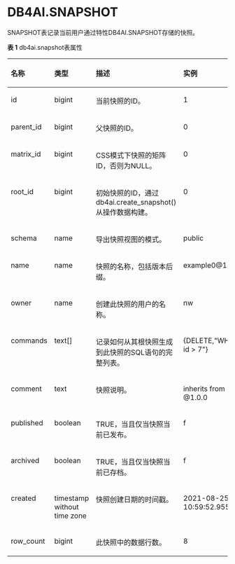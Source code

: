 # DB4AI.SNAPSHOT<a name="ZH-CN_TOPIC_0000001195271241"></a>

SNAPSHOT表记录当前用户通过特性DB4AI.SNAPSHOT存储的快照。

**表 1**  db4ai.snapshot表属性

<a name="table7264162193119"></a>
<table><thead align="left"><tr id="row1126472111314"><th class="cellrowborder" valign="top" width="13.38%" id="mcps1.2.5.1.1"><p id="p102641421133116"><a name="p102641421133116"></a><a name="p102641421133116"></a>名称</p>
</th>
<th class="cellrowborder" valign="top" width="23.21%" id="mcps1.2.5.1.2"><p id="p52641621173113"><a name="p52641621173113"></a><a name="p52641621173113"></a>类型</p>
</th>
<th class="cellrowborder" valign="top" width="38.379999999999995%" id="mcps1.2.5.1.3"><p id="p15264321153114"><a name="p15264321153114"></a><a name="p15264321153114"></a>描述</p>
</th>
<th class="cellrowborder" valign="top" width="25.03%" id="mcps1.2.5.1.4"><p id="p72641421163110"><a name="p72641421163110"></a><a name="p72641421163110"></a>实例</p>
</th>
</tr>
</thead>
<tbody><tr id="row2026410215315"><td class="cellrowborder" valign="top" width="13.38%" headers="mcps1.2.5.1.1 "><p id="p152651218315"><a name="p152651218315"></a><a name="p152651218315"></a>id</p>
</td>
<td class="cellrowborder" valign="top" width="23.21%" headers="mcps1.2.5.1.2 "><p id="p8265162183114"><a name="p8265162183114"></a><a name="p8265162183114"></a>bigint</p>
</td>
<td class="cellrowborder" valign="top" width="38.379999999999995%" headers="mcps1.2.5.1.3 "><p id="p1226542123114"><a name="p1226542123114"></a><a name="p1226542123114"></a>当前快照的ID。</p>
</td>
<td class="cellrowborder" valign="top" width="25.03%" headers="mcps1.2.5.1.4 "><p id="p112651621133115"><a name="p112651621133115"></a><a name="p112651621133115"></a>1</p>
</td>
</tr>
<tr id="row126552120317"><td class="cellrowborder" valign="top" width="13.38%" headers="mcps1.2.5.1.1 "><p id="p1326532116318"><a name="p1326532116318"></a><a name="p1326532116318"></a>parent_id</p>
</td>
<td class="cellrowborder" valign="top" width="23.21%" headers="mcps1.2.5.1.2 "><p id="p32650215317"><a name="p32650215317"></a><a name="p32650215317"></a>bigint</p>
</td>
<td class="cellrowborder" valign="top" width="38.379999999999995%" headers="mcps1.2.5.1.3 "><p id="p15265172117319"><a name="p15265172117319"></a><a name="p15265172117319"></a>父快照的ID。</p>
</td>
<td class="cellrowborder" valign="top" width="25.03%" headers="mcps1.2.5.1.4 "><p id="p1426592143111"><a name="p1426592143111"></a><a name="p1426592143111"></a>0</p>
</td>
</tr>
<tr id="row9265162111316"><td class="cellrowborder" valign="top" width="13.38%" headers="mcps1.2.5.1.1 "><p id="p2265521133119"><a name="p2265521133119"></a><a name="p2265521133119"></a>matrix_id</p>
</td>
<td class="cellrowborder" valign="top" width="23.21%" headers="mcps1.2.5.1.2 "><p id="p12265521103114"><a name="p12265521103114"></a><a name="p12265521103114"></a>bigint</p>
</td>
<td class="cellrowborder" valign="top" width="38.379999999999995%" headers="mcps1.2.5.1.3 "><p id="p15265182173110"><a name="p15265182173110"></a><a name="p15265182173110"></a>CSS模式下快照的矩阵ID，否则为NULL。</p>
</td>
<td class="cellrowborder" valign="top" width="25.03%" headers="mcps1.2.5.1.4 "><p id="p7265142117313"><a name="p7265142117313"></a><a name="p7265142117313"></a>0</p>
</td>
</tr>
<tr id="row826542116318"><td class="cellrowborder" valign="top" width="13.38%" headers="mcps1.2.5.1.1 "><p id="p2265421103116"><a name="p2265421103116"></a><a name="p2265421103116"></a>root_id</p>
</td>
<td class="cellrowborder" valign="top" width="23.21%" headers="mcps1.2.5.1.2 "><p id="p14528134563515"><a name="p14528134563515"></a><a name="p14528134563515"></a>bigint</p>
</td>
<td class="cellrowborder" valign="top" width="38.379999999999995%" headers="mcps1.2.5.1.3 "><p id="p10451184313399"><a name="p10451184313399"></a><a name="p10451184313399"></a>初始快照的ID，通过db4ai.create_snapshot()从操作数据构建。</p>
</td>
<td class="cellrowborder" valign="top" width="25.03%" headers="mcps1.2.5.1.4 "><p id="p626522114319"><a name="p626522114319"></a><a name="p626522114319"></a>0</p>
</td>
</tr>
<tr id="row142652215311"><td class="cellrowborder" valign="top" width="13.38%" headers="mcps1.2.5.1.1 "><p id="p1426552115314"><a name="p1426552115314"></a><a name="p1426552115314"></a>schema</p>
</td>
<td class="cellrowborder" valign="top" width="23.21%" headers="mcps1.2.5.1.2 "><p id="p18265192123114"><a name="p18265192123114"></a><a name="p18265192123114"></a>name</p>
</td>
<td class="cellrowborder" valign="top" width="38.379999999999995%" headers="mcps1.2.5.1.3 "><p id="p11265122111318"><a name="p11265122111318"></a><a name="p11265122111318"></a>导出快照视图的模式。</p>
</td>
<td class="cellrowborder" valign="top" width="25.03%" headers="mcps1.2.5.1.4 "><p id="p1926512116314"><a name="p1926512116314"></a><a name="p1926512116314"></a>public</p>
</td>
</tr>
<tr id="row13265162118312"><td class="cellrowborder" valign="top" width="13.38%" headers="mcps1.2.5.1.1 "><p id="p1726516210317"><a name="p1726516210317"></a><a name="p1726516210317"></a>name</p>
</td>
<td class="cellrowborder" valign="top" width="23.21%" headers="mcps1.2.5.1.2 "><p id="p1226562153110"><a name="p1226562153110"></a><a name="p1226562153110"></a>name</p>
</td>
<td class="cellrowborder" valign="top" width="38.379999999999995%" headers="mcps1.2.5.1.3 "><p id="p18265142112317"><a name="p18265142112317"></a><a name="p18265142112317"></a>快照的名称，包括版本后缀。</p>
</td>
<td class="cellrowborder" valign="top" width="25.03%" headers="mcps1.2.5.1.4 "><p id="p42651721153114"><a name="p42651721153114"></a><a name="p42651721153114"></a>example0@1.1.0</p>
</td>
</tr>
<tr id="row02652218313"><td class="cellrowborder" valign="top" width="13.38%" headers="mcps1.2.5.1.1 "><p id="p1265122111312"><a name="p1265122111312"></a><a name="p1265122111312"></a>owner</p>
</td>
<td class="cellrowborder" valign="top" width="23.21%" headers="mcps1.2.5.1.2 "><p id="p726512163110"><a name="p726512163110"></a><a name="p726512163110"></a>name</p>
</td>
<td class="cellrowborder" valign="top" width="38.379999999999995%" headers="mcps1.2.5.1.3 "><p id="p10265142115312"><a name="p10265142115312"></a><a name="p10265142115312"></a>创建此快照的用户的名称。</p>
</td>
<td class="cellrowborder" valign="top" width="25.03%" headers="mcps1.2.5.1.4 "><p id="p5265132113117"><a name="p5265132113117"></a><a name="p5265132113117"></a>nw</p>
</td>
</tr>
<tr id="row67081539113217"><td class="cellrowborder" valign="top" width="13.38%" headers="mcps1.2.5.1.1 "><p id="p1270812391322"><a name="p1270812391322"></a><a name="p1270812391322"></a>commands</p>
</td>
<td class="cellrowborder" valign="top" width="23.21%" headers="mcps1.2.5.1.2 "><p id="p0708239113217"><a name="p0708239113217"></a><a name="p0708239113217"></a>text[]</p>
</td>
<td class="cellrowborder" valign="top" width="38.379999999999995%" headers="mcps1.2.5.1.3 "><p id="p570843953212"><a name="p570843953212"></a><a name="p570843953212"></a>记录如何从其根快照生成到此快照的SQL语句的完整列表。</p>
</td>
<td class="cellrowborder" valign="top" width="25.03%" headers="mcps1.2.5.1.4 "><p id="p17087391326"><a name="p17087391326"></a><a name="p17087391326"></a>{DELETE,"WHERE id &gt; 7"}</p>
</td>
</tr>
<tr id="row201441045163216"><td class="cellrowborder" valign="top" width="13.38%" headers="mcps1.2.5.1.1 "><p id="p11144645113217"><a name="p11144645113217"></a><a name="p11144645113217"></a>comment</p>
</td>
<td class="cellrowborder" valign="top" width="23.21%" headers="mcps1.2.5.1.2 "><p id="p1614414519325"><a name="p1614414519325"></a><a name="p1614414519325"></a>text</p>
</td>
<td class="cellrowborder" valign="top" width="38.379999999999995%" headers="mcps1.2.5.1.3 "><p id="p6144134511323"><a name="p6144134511323"></a><a name="p6144134511323"></a>快照说明。</p>
</td>
<td class="cellrowborder" valign="top" width="25.03%" headers="mcps1.2.5.1.4 "><p id="p1741313210120"><a name="p1741313210120"></a><a name="p1741313210120"></a>inherits from @1.0.0</p>
</td>
</tr>
<tr id="row03091552173216"><td class="cellrowborder" valign="top" width="13.38%" headers="mcps1.2.5.1.1 "><p id="p2031025219323"><a name="p2031025219323"></a><a name="p2031025219323"></a>published</p>
</td>
<td class="cellrowborder" valign="top" width="23.21%" headers="mcps1.2.5.1.2 "><p id="p1431085253214"><a name="p1431085253214"></a><a name="p1431085253214"></a>boolean</p>
</td>
<td class="cellrowborder" valign="top" width="38.379999999999995%" headers="mcps1.2.5.1.3 "><p id="p531035216328"><a name="p531035216328"></a><a name="p531035216328"></a>TRUE，当且仅当快照当前已发布。</p>
</td>
<td class="cellrowborder" valign="top" width="25.03%" headers="mcps1.2.5.1.4 "><p id="p14310552163215"><a name="p14310552163215"></a><a name="p14310552163215"></a>f</p>
</td>
</tr>
<tr id="row9175165623219"><td class="cellrowborder" valign="top" width="13.38%" headers="mcps1.2.5.1.1 "><p id="p1517519561329"><a name="p1517519561329"></a><a name="p1517519561329"></a>archived</p>
</td>
<td class="cellrowborder" valign="top" width="23.21%" headers="mcps1.2.5.1.2 "><p id="p16175105616321"><a name="p16175105616321"></a><a name="p16175105616321"></a>boolean</p>
</td>
<td class="cellrowborder" valign="top" width="38.379999999999995%" headers="mcps1.2.5.1.3 "><p id="p7175135618328"><a name="p7175135618328"></a><a name="p7175135618328"></a>TRUE，当且仅当快照当前已存档。</p>
</td>
<td class="cellrowborder" valign="top" width="25.03%" headers="mcps1.2.5.1.4 "><p id="p217535623219"><a name="p217535623219"></a><a name="p217535623219"></a>f</p>
</td>
</tr>
<tr id="row9253512143316"><td class="cellrowborder" valign="top" width="13.38%" headers="mcps1.2.5.1.1 "><p id="p22530124338"><a name="p22530124338"></a><a name="p22530124338"></a>created</p>
</td>
<td class="cellrowborder" valign="top" width="23.21%" headers="mcps1.2.5.1.2 "><p id="p12531512133313"><a name="p12531512133313"></a><a name="p12531512133313"></a>timestamp without time zone</p>
</td>
<td class="cellrowborder" valign="top" width="38.379999999999995%" headers="mcps1.2.5.1.3 "><p id="p4253151215332"><a name="p4253151215332"></a><a name="p4253151215332"></a>快照创建日期的时间戳。</p>
</td>
<td class="cellrowborder" valign="top" width="25.03%" headers="mcps1.2.5.1.4 "><p id="p12253212103314"><a name="p12253212103314"></a><a name="p12253212103314"></a>2021-08-25 10:59:52.955604</p>
</td>
</tr>
<tr id="row199465153331"><td class="cellrowborder" valign="top" width="13.38%" headers="mcps1.2.5.1.1 "><p id="p1394621553317"><a name="p1394621553317"></a><a name="p1394621553317"></a>row_count</p>
</td>
<td class="cellrowborder" valign="top" width="23.21%" headers="mcps1.2.5.1.2 "><p id="p159468159332"><a name="p159468159332"></a><a name="p159468159332"></a>bigint</p>
</td>
<td class="cellrowborder" valign="top" width="38.379999999999995%" headers="mcps1.2.5.1.3 "><p id="p1094619155331"><a name="p1094619155331"></a><a name="p1094619155331"></a>此快照中的数据行数。</p>
</td>
<td class="cellrowborder" valign="top" width="25.03%" headers="mcps1.2.5.1.4 "><p id="p794610152331"><a name="p794610152331"></a><a name="p794610152331"></a>8</p>
</td>
</tr>
</tbody>
</table>

